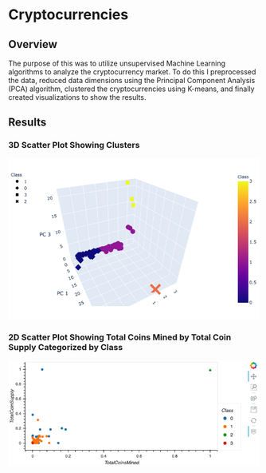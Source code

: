 # Cryptocurrencies

## Overview

The purpose of this was to utilize unsupervised Machine Learning algorithms to analyze the cryptocurrency market. To do this I preprocessed the data, reduced data dimensions using the Principal Component Analysis (PCA) algorithm, clustered the cryptocurrencies using K-means, and finally created visualizations to show the results.     

## Results

### 3D Scatter Plot Showing Clusters

<img src="https://github.com/kimcheese33/Cryptocurrencies/blob/main/images/3d_scatter.png" />


### 2D Scatter Plot Showing Total Coins Mined by Total Coin Supply Categorized by Class

<img src="https://github.com/kimcheese33/Cryptocurrencies/blob/main/images/scatter.png" />


